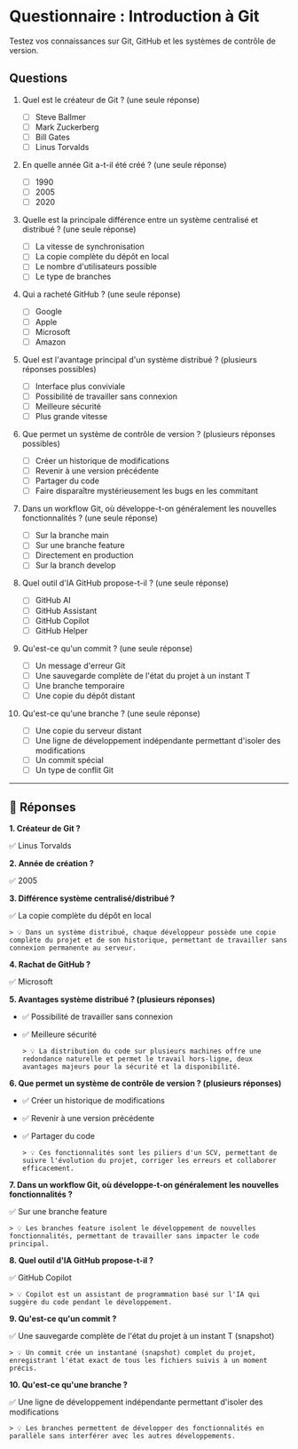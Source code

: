 # Questionnaire : Introduction à Git

Testez vos connaissances sur Git, GitHub et les systèmes de contrôle de version.

## Questions

1. Quel est le créateur de Git ? (une seule réponse)

   - [ ] Steve Ballmer
   - [ ] Mark Zuckerberg
   - [ ] Bill Gates
   - [ ] Linus Torvalds

2. En quelle année Git a-t-il été créé ? (une seule réponse)

   - [ ] 1990
   - [ ] 2005
   - [ ] 2020

3. Quelle est la principale différence entre un système centralisé et distribué ? (une seule réponse)

   - [ ] La vitesse de synchronisation
   - [ ] La copie complète du dépôt en local
   - [ ] Le nombre d'utilisateurs possible
   - [ ] Le type de branches

4. Qui a racheté GitHub ? (une seule réponse)

   - [ ] Google
   - [ ] Apple
   - [ ] Microsoft
   - [ ] Amazon

5. Quel est l'avantage principal d'un système distribué ? (plusieurs réponses possibles)

   - [ ] Interface plus conviviale
   - [ ] Possibilité de travailler sans connexion
   - [ ] Meilleure sécurité
   - [ ] Plus grande vitesse

6. Que permet un système de contrôle de version ? (plusieurs réponses possibles)

   - [ ] Créer un historique de modifications
   - [ ] Revenir à une version précédente
   - [ ] Partager du code
   - [ ] Faire disparaître mystérieusement les bugs en les commitant

7. Dans un workflow Git, où développe-t-on généralement les nouvelles fonctionnalités ? (une seule réponse)

   - [ ] Sur la branche main
   - [ ] Sur une branche feature
   - [ ] Directement en production
   - [ ] Sur la branch develop

8. Quel outil d'IA GitHub propose-t-il ? (une seule réponse)

   - [ ] GitHub AI
   - [ ] GitHub Assistant
   - [ ] GitHub Copilot
   - [ ] GitHub Helper

9. Qu'est-ce qu'un commit ? (une seule réponse)

   - [ ] Un message d'erreur Git
   - [ ] Une sauvegarde complète de l'état du projet à un instant T
   - [ ] Une branche temporaire
   - [ ] Une copie du dépôt distant

10. Qu'est-ce qu'une branche ? (une seule réponse)
    - [ ] Une copie du serveur distant
    - [ ] Une ligne de développement indépendante permettant d'isoler des modifications
    - [ ] Un commit spécial
    - [ ] Un type de conflit Git

---

## 📝 Réponses

**1. Créateur de Git ?**

✅ Linus Torvalds

**2. Année de création ?**

✅ 2005

**3. Différence système centralisé/distribué ?**

✅ La copie complète du dépôt en local

    > 💡 Dans un système distribué, chaque développeur possède une copie complète du projet et de son historique, permettant de travailler sans connexion permanente au serveur.

**4. Rachat de GitHub ?**

✅ Microsoft

**5. Avantages système distribué ? (plusieurs réponses)**

- ✅ Possibilité de travailler sans connexion
- ✅ Meilleure sécurité

      > 💡 La distribution du code sur plusieurs machines offre une redondance naturelle et permet le travail hors-ligne, deux avantages majeurs pour la sécurité et la disponibilité.

**6. Que permet un système de contrôle de version ? (plusieurs réponses)**

- ✅ Créer un historique de modifications
- ✅ Revenir à une version précédente
- ✅ Partager du code

      > 💡 Ces fonctionnalités sont les piliers d'un SCV, permettant de suivre l'évolution du projet, corriger les erreurs et collaborer efficacement.

**7. Dans un workflow Git, où développe-t-on généralement les nouvelles fonctionnalités ?**

✅ Sur une branche feature

    > 💡 Les branches feature isolent le développement de nouvelles fonctionnalités, permettant de travailler sans impacter le code principal.

**8. Quel outil d'IA GitHub propose-t-il ?**

✅ GitHub Copilot

    > 💡 Copilot est un assistant de programmation basé sur l'IA qui suggère du code pendant le développement.

**9. Qu'est-ce qu'un commit ?**

✅ Une sauvegarde complète de l'état du projet à un instant T (snapshot)

    > 💡 Un commit crée un instantané (snapshot) complet du projet, enregistrant l'état exact de tous les fichiers suivis à un moment précis.

**10. Qu'est-ce qu'une branche ?**

✅ Une ligne de développement indépendante permettant d'isoler des modifications

    > 💡 Les branches permettent de développer des fonctionnalités en parallèle sans interférer avec les autres développements.
